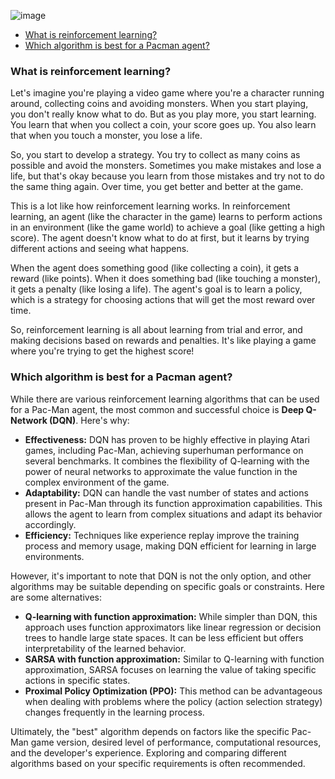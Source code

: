 ![image](https://github.com/masaok/machine-learning-examples/assets/1320083/962fc0e4-413c-49cc-b966-fc1224b5f5e2)

- [What is reinforcement learning?](#what-is-reinforcement-learning)
- [Which algorithm is best for a Pacman agent?](#which-algorithm-is-best-for-a-pacman-agent)

### What is reinforcement learning?

Let's imagine you're playing a video game where you're a character running around, collecting coins and avoiding monsters. When you start playing, you don't really know what to do. But as you play more, you start learning. You learn that when you collect a coin, your score goes up. You also learn that when you touch a monster, you lose a life.

So, you start to develop a strategy. You try to collect as many coins as possible and avoid the monsters. Sometimes you make mistakes and lose a life, but that's okay because you learn from those mistakes and try not to do the same thing again. Over time, you get better and better at the game.

This is a lot like how reinforcement learning works. In reinforcement learning, an agent (like the character in the game) learns to perform actions in an environment (like the game world) to achieve a goal (like getting a high score). The agent doesn't know what to do at first, but it learns by trying different actions and seeing what happens.

When the agent does something good (like collecting a coin), it gets a reward (like points). When it does something bad (like touching a monster), it gets a penalty (like losing a life). The agent's goal is to learn a policy, which is a strategy for choosing actions that will get the most reward over time.

So, reinforcement learning is all about learning from trial and error, and making decisions based on rewards and penalties. It's like playing a game where you're trying to get the highest score!

### Which algorithm is best for a Pacman agent?

While there are various reinforcement learning algorithms that can be used for a Pac-Man agent, the most common and successful choice is **Deep Q-Network (DQN)**. Here's why:

- **Effectiveness:** DQN has proven to be highly effective in playing Atari games, including Pac-Man, achieving superhuman performance on several benchmarks. It combines the flexibility of Q-learning with the power of neural networks to approximate the value function in the complex environment of the game.
- **Adaptability:** DQN can handle the vast number of states and actions present in Pac-Man through its function approximation capabilities. This allows the agent to learn from complex situations and adapt its behavior accordingly.
- **Efficiency:** Techniques like experience replay improve the training process and memory usage, making DQN efficient for learning in large environments.

However, it's important to note that DQN is not the only option, and other algorithms may be suitable depending on specific goals or constraints. Here are some alternatives:

- **Q-learning with function approximation:** While simpler than DQN, this approach uses function approximators like linear regression or decision trees to handle large state spaces. It can be less efficient but offers interpretability of the learned behavior.
- **SARSA with function approximation:** Similar to Q-learning with function approximation, SARSA focuses on learning the value of taking specific actions in specific states.
- **Proximal Policy Optimization (PPO):** This method can be advantageous when dealing with problems where the policy (action selection strategy) changes frequently in the learning process.

Ultimately, the "best" algorithm depends on factors like the specific Pac-Man game version, desired level of performance, computational resources, and the developer's experience. Exploring and comparing different algorithms based on your specific requirements is often recommended.
